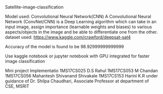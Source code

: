 Satellite-image-classification

Model used: Convolutional Neural Network(CNN)
  A Convolutional Neural Network (ConvNet/CNN) is a Deep Learning algorithm which can take in an input image, 
  assign importance (learnable weights and biases) to various aspects/objects in the image and be able to differentiate one 
  from the other. 
dataset used: https://www.kaggle.com/crawford/deepsat-sat4

Accuracy of the model is found to be 98.92999999999999

Use kaggle notebook or jupyter notebook with GPU integrated for faster image classification

Mini project Implementatio
1MS17CS025 D.S Rahul
1MS17CS053 M Chandan
1MS17CS056 Mahantesh Shivanand Shivakale
1MS17CS153 Harini K.R 
under guidance of Dr. Shilpa Chaudhari, Associate Professor at department of CSE, MSRIT
